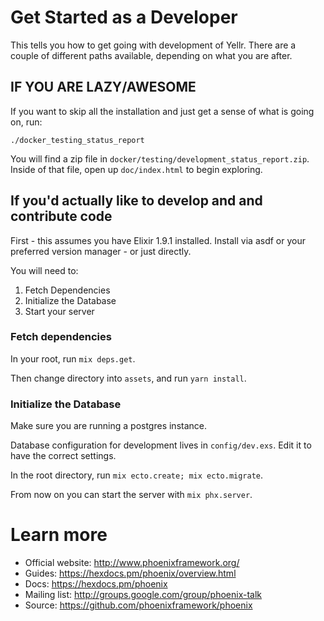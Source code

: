 # Get Started as a Developer

This tells you how to get going with development of Yellr.  There are a couple of different paths available, depending on what you are after.

## IF YOU ARE LAZY/AWESOME

If you want to skip all the installation and just get a sense of what is going on, run:
```
./docker_testing_status_report
```

You will find a zip file in `docker/testing/development_status_report.zip`.
Inside of that file, open up `doc/index.html` to begin exploring.

## If you'd actually like to develop and and contribute code

First - this assumes you have Elixir 1.9.1 installed.  Install via asdf or your preferred version manager - or just directly.

You will need to:
1. Fetch Dependencies
2. Initialize the Database
3. Start your server

### Fetch dependencies

In your root, run `mix deps.get`.

Then change directory into `assets`, and run `yarn install`.

### Initialize the Database

Make sure you are running a postgres instance.

Database configuration for development lives in `config/dev.exs`.
Edit it to have the correct settings.

In the root directory, run `mix ecto.create; mix ecto.migrate`.

From now on you can start the server with `mix phx.server`.

# Learn more

  * Official website: http://www.phoenixframework.org/
  * Guides: https://hexdocs.pm/phoenix/overview.html
  * Docs: https://hexdocs.pm/phoenix
  * Mailing list: http://groups.google.com/group/phoenix-talk
  * Source: https://github.com/phoenixframework/phoenix